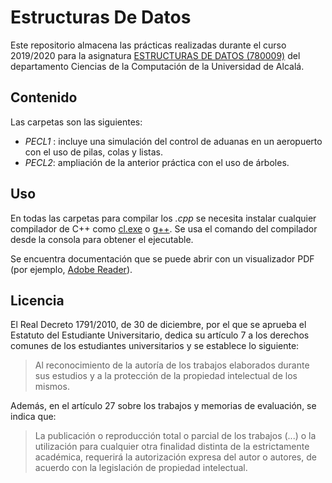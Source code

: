 # Estructuras De Datos

Este repositorio almacena las prácticas realizadas durante el curso 2019/2020 para la asignatura [ESTRUCTURAS DE DATOS (780009)](https://www.uah.es/es/estudios/estudios-oficiales/grados/asignatura/Estructuras-de-Datos-780009/) del departamento Ciencias de la Computación de la Universidad de Alcalá.

## Contenido

Las carpetas son las siguientes:

- _PECL1_ : incluye una simulación del control de aduanas en un aeropuerto con el uso de pilas, colas y listas.
- _PECL2_: ampliación de la anterior práctica con el uso de árboles.

## Uso

En todas las carpetas para compilar los _.cpp_ se necesita instalar cualquier compilador de C++ como [cl.exe](https://visualstudio.microsoft.com/downloads/) o [g++](https://gcc.gnu.org/). Se usa el comando del compilador desde la consola para obtener el ejecutable.

Se encuentra documentación que se puede abrir con un visualizador PDF (por ejemplo, [Adobe Reader](https://get.adobe.com/es/reader/)).

## Licencia

El Real Decreto 1791/2010, de 30 de diciembre, por el que se aprueba el Estatuto del Estudiante Universitario, dedica su artículo 7 a los derechos comunes de los estudiantes universitarios y se establece lo siguiente:

> Al reconocimiento de la autoría de los trabajos elaborados durante sus estudios y a la protección de la propiedad intelectual de los mismos.

Además, en el artículo 27 sobre los trabajos y memorias de evaluación, se indica que:
> La publicación o reproducción total o parcial de los trabajos (...) o la utilización para cualquier otra finalidad distinta de la estrictamente académica, requerirá la autorización expresa del autor o autores, de acuerdo con la legislación de propiedad intelectual.
